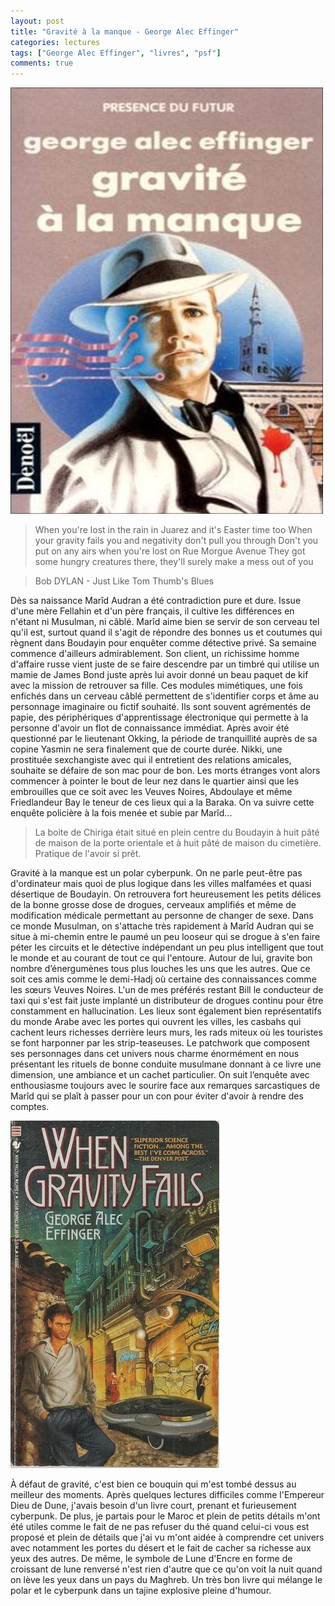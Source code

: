 ```yaml
---
layout: post
title: "Gravité à la manque - George Alec Effinger"
categories: lectures
tags: ["George Alec Effinger", "livres", "psf"]
comments: true
---
```


![FolioSF](https://github.com/homeostasie/bouquins/raw/master/_pics/lv/effinger_george-alec/gm-1.jpeg) 

> When you're lost in the rain in Juarez and it's Easter time too
> When your gravity fails you and negativity don't pull you through
> Don't you put on any airs when you're lost on Rue Morgue Avenue
> They got some hungry creatures there, they'll surely make a mess out of you

> Bob DYLAN - Just Like Tom Thumb's Blues


Dès sa naissance Marîd Audran a été contradiction pure et dure. Issue d'une mère Fellahin et d'un père français, il cultive les différences en n'étant ni Musulman, ni câblé. Marîd aime bien se servir de son cerveau tel qu'il est, surtout quand il s'agit de répondre des bonnes us et coutumes qui règnent dans Boudayin pour enquêter comme détective privé. 
Sa semaine commence d'ailleurs admirablement. Son client, un richissime homme d'affaire russe vient juste de se faire descendre par un timbré qui utilise un mamie de James Bond juste après lui avoir donné un beau paquet de kif avec la mission de retrouver sa fille. Ces modules mimétiques, une fois enfichés dans un cerveau câblé permettent de s'identifier corps et âme au personnage imaginaire ou fictif souhaité. Ils sont souvent agrémentés de papie, des périphériques d'apprentissage électronique qui permette à la personne d'avoir un flot de connaissance immédiat. Après avoir été questionné par le lieutenant Okking, la période de tranquillité auprès de sa copine Yasmin ne sera finalement que de courte durée. Nikki, une prostituée sexchangiste avec qui il entretient des relations amicales, souhaite se défaire de son mac pour de bon. Les morts étranges vont alors commencer à pointer le bout de leur nez dans le quartier ainsi que les embrouilles que ce soit avec les Veuves Noires, Abdoulaye et même Friedlandeur Bay le teneur de ces lieux qui a la Baraka. On va suivre cette enquête policière à la fois menée et subie par Marîd...


> La boite de Chiriga était situé en plein centre du Boudayin à huit pâté de maison de la porte orientale et à huit pâté de maison du cimetière. Pratique de l'avoir si prêt.

Gravité à la manque est un polar cyberpunk. On ne parle peut-être pas d'ordinateur mais quoi de plus logique dans les villes malfamées et quasi désertique de Boudayin. On retrouvera fort heureusement les petits délices de la bonne grosse dose de drogues, cerveaux amplifiés et même de modification médicale permettant au personne de changer de sexe. Dans ce monde Musulman, on s'attache très rapidement à Marîd Audran qui se situe à mi-chemin entre le paumé un peu looseur qui se drogue à s'en faire péter les circuits et le détective indépendant un peu plus intelligent que tout le monde et au courant de tout ce qui l'entoure. Autour de lui, gravite bon nombre d’énergumènes tous plus louches les uns que les autres. Que ce soit ces amis comme le demi-Hadj où certaine des connaissances comme les sœurs Veuves Noires. L'un de mes préférés restant Bill le conducteur de taxi qui s'est fait juste implanté un distributeur de drogues continu pour être constamment en hallucination. Les lieux sont également bien représentatifs du monde Arabe avec les portes qui ouvrent les villes, les casbahs qui cachent leurs richesses derrière leurs murs, les rads miteux où les touristes se font harponner par les strip-teaseuses. Le patchwork que composent ses personnages dans cet univers nous charme énormément en nous présentant les rituels de bonne conduite musulmane donnant à ce livre une dimension, une ambiance et un cachet particulier. On suit l’enquête avec enthousiasme toujours avec le sourire face aux remarques sarcastiques de Marîd qui se plaît à passer pour un con pour éviter d'avoir à rendre des comptes.

![US](https://github.com/homeostasie/bouquins/raw/master/_pics/lv/effinger_george-alec/gm-2.jpeg)

À défaut de gravité, c'est bien ce bouquin qui m'est tombé dessus au meilleur des moments. Après quelques lectures difficiles comme l'Empereur Dieu de Dune, j'avais besoin d'un livre court, prenant et furieusement cyberpunk. De plus, je partais pour le Maroc et plein de petits détails m'ont été utiles comme le fait de ne pas refuser du thé quand celui-ci vous est proposé et plein de détails que j'ai vu m'ont aidée à comprendre cet univers avec notamment les portes du désert et le fait de cacher sa richesse aux yeux des autres. De même, le symbole de Lune d'Encre en forme de croissant de lune renversé n'est rien d'autre que ce qu'on voit la nuit quand on lève les yeux dans un pays du Maghreb. Un très bon livre qui mélange le polar et le cyberpunk dans un tajine explosive pleine d'humour.
